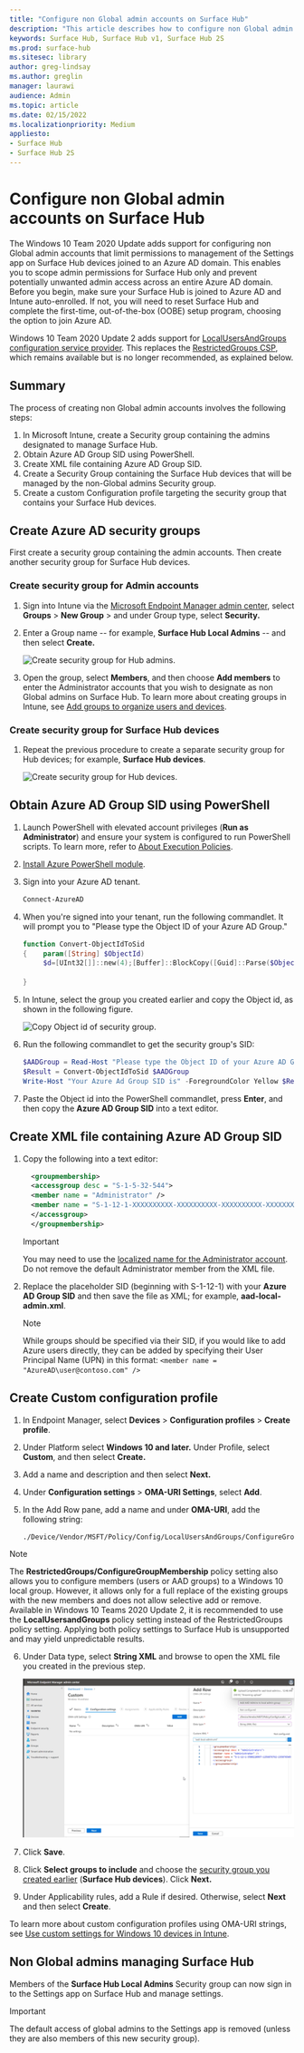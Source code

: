 ```yaml
---
title: "Configure non Global admin accounts on Surface Hub"
description: "This article describes how to configure non Global admin accounts to manage Surface Hub and Surface Hub 2S."
keywords: Surface Hub, Surface Hub v1, Surface Hub 2S
ms.prod: surface-hub
ms.sitesec: library
author: greg-lindsay
ms.author: greglin
manager: laurawi
audience: Admin
ms.topic: article
ms.date: 02/15/2022
ms.localizationpriority: Medium
appliesto:
- Surface Hub
- Surface Hub 2S
---
```


# Configure non Global admin accounts on Surface Hub

The Windows 10 Team 2020 Update adds support for configuring non Global admin accounts that limit permissions to management of the Settings app on Surface Hub devices joined to an Azure AD domain. This enables you to scope admin permissions for Surface Hub only and prevent potentially unwanted admin access across an entire Azure AD domain. Before you begin, make sure your Surface Hub is joined to Azure AD and Intune auto-enrolled. If not, you will need to reset Surface Hub and complete the first-time, out-of-the-box (OOBE) setup program, choosing the option to join Azure AD.

Windows 10 Team 2020 Update 2 adds support for [LocalUsersAndGroups configuration service provider](/windows/client-management/mdm/policy-csp-localusersandgroups). This replaces the [RestrictedGroups CSP](/windows/client-management/mdm/policy-csp-restrictedgroups), which remains available but is no longer recommended, as explained below. 

## Summary 

The process of creating non Global admin accounts involves the following steps: 

1. In Microsoft Intune, create a Security group containing the admins designated to manage Surface Hub.
2. Obtain Azure AD Group SID using PowerShell.
3. Create XML file containing Azure AD Group SID.
4. Create a Security Group containing the Surface Hub devices that will be managed by the non-Global admins Security group.
5. Create a custom Configuration profile targeting the security group that contains your Surface Hub devices. 


## Create Azure AD security groups

First create a security group containing the admin accounts. Then create another security group for Surface Hub devices.  

### Create security group for Admin accounts

1. Sign into Intune via the [Microsoft Endpoint Manager admin center](https://go.microsoft.com/fwlink/?linkid=2109431), select **Groups** > **New Group** > and under Group type, select **Security.** 
2. Enter a Group name -- for example, **Surface Hub Local Admins** -- and then select **Create.** 

     ![Create security group for Hub admins.](images/sh-create-sec-group.png)

3. Open the group, select **Members**, and then choose **Add members** to enter the Administrator accounts that you wish to designate as non Global admins on Surface Hub. To learn more about creating groups in Intune, see  [Add groups to organize users and devices](/mem/intune/fundamentals/groups-add).

### Create security group for Surface Hub devices

1. Repeat the previous procedure to create a separate security group for Hub devices; for example, **Surface Hub devices**. 

     ![Create security group for Hub devices.](images/sh-create-sec-group-devices.png) 

## Obtain Azure AD Group SID using PowerShell

1. Launch PowerShell with elevated account privileges (**Run as Administrator**) and ensure your system is configured to run PowerShell scripts. To learn more, refer to [About Execution Policies](/powershell/module/microsoft.powershell.core/about/about_execution_policies?). 
2. [Install Azure PowerShell module](/powershell/azure/install-az-ps).
3. Sign into your Azure AD tenant.

    ```powershell
    Connect-AzureAD
    ```

4. When you're signed into your tenant, run the following commandlet. It will prompt you to "Please type the Object ID of your Azure AD Group."

    ```powershell
    function Convert-ObjectIdToSid
    {    param([String] $ObjectId)   
         $d=[UInt32[]]::new(4);[Buffer]::BlockCopy([Guid]::Parse($ObjectId).ToByteArray(),0,$d,0,16);"S-1-12-1-$d".Replace(' ','-')
    	 
    }
    ```

5. In Intune, select the group you created earlier and copy the Object id, as shown in the following figure. 

     ![Copy Object id of security group.](images/sh-objectid.png)

6. Run the following commandlet to get the security group's SID:

    ```powershell
    $AADGroup = Read-Host "Please type the Object ID of your Azure AD Group"
    $Result = Convert-ObjectIdToSid $AADGroup
    Write-Host "Your Azure Ad Group SID is" -ForegroundColor Yellow $Result
    ```
    
7. Paste the Object id into the PowerShell commandlet, press **Enter**, and then copy the **Azure AD Group SID** into a text editor. 

## Create XML file containing Azure AD Group SID

1. Copy the following into a text editor: 

    ```xml
      <groupmembership>   
	  <accessgroup desc = "S-1-5-32-544">        
	  <member name = "Administrator" />        
	  <member name = "S-1-12-1-XXXXXXXXXX-XXXXXXXXXX-XXXXXXXXXX-XXXXXXXXXX" />  
	  </accessgroup>
	  </groupmembership>
      ```
      > [!IMPORTANT]
      > You may need to use the [localized name for the Administrator account](https://social.technet.microsoft.com/wiki/contents/articles/13813.localized-names-for-administrator-account-in-windows.aspx). Do not remove the default Administrator member from the XML file.

2. Replace the placeholder SID (beginning with S-1-12-1) with your **Azure AD Group SID** and then save the file as XML; for example, **aad-local-admin.xml**. 

      > [!NOTE]
      > While groups should be specified via their SID, if you would like to add Azure users directly, they can be added by specifying their User Principal Name (UPN) in this format: `<member name = "AzureAD\user@contoso.com" />`

## Create Custom configuration profile

1. In Endpoint Manager, select **Devices** > **Configuration profiles** > **Create profile**. 
2. Under Platform select **Windows 10 and later.** Under Profile, select **Custom**, and then select **Create.**
3. Add a name and description and then select **Next.**
4. Under **Configuration settings** > **OMA-URI Settings**, select **Add**.
5. In the Add Row pane, add a name and under     **OMA-URI**, add the following  string: 

    ```OMA-URI
    ./Device/Vendor/MSFT/Policy/Config/LocalUsersAndGroups/ConfigureGroupMembership
    ```
> [!NOTE]
> The **RestrictedGroups/ConfigureGroupMembership** policy setting also allows you to configure members (users or AAD groups) to a Windows 10 local group. However, it allows only for a full replace of the existing groups with the new members and does not allow selective add or remove. Available in Windows 10 Teams 2020 Update 2, it is recommended to use the **LocalUsersandGroups** policy setting instead of the RestrictedGroups policy setting. Applying both policy settings to Surface Hub is unsupported and may yield unpredictable results.
    
6. Under Data type, select **String XML** and browse to open the XML file you created in the previous step. 

     ![upload local admin xml config file.](images/sh-local-admin-config.png)

7. Click **Save**.
8. Click **Select groups to include** and choose the [security group you created earlier](#create-security-group-for-surface-hub-devices) (**Surface Hub devices**). Click **Next.**
9. Under Applicability rules, add a Rule if desired. Otherwise, select **Next** and then select **Create**.

To learn more about custom configuration profiles using OMA-URI strings, see [Use custom settings for Windows 10 devices in Intune](/mem/intune/configuration/custom-settings-windows-10).


## Non Global admins managing Surface Hub

Members of the **Surface Hub Local Admins** Security group can now sign in to the Settings app on Surface Hub and manage settings.

> [!IMPORTANT]
> The default access of global admins to the Settings app is removed (unless they are also members of this new security group).
